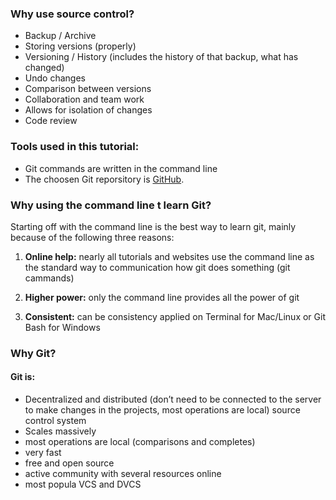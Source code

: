 ### Why use source control?

* Backup / Archive
* Storing versions \(properly\)
* Versioning / History \(includes the history of that backup, what has changed\)
* Undo changes
* Comparison between versions
* Collaboration and team work
* Allows for isolation of changes
* Code review

### 

### 

### Tools used in this tutorial:

* Git commands are written in the command line
* The choosen Git reporsitory is [GitHub](https://github.com).

### 

### Why using the command line t learn Git?

Starting off with the command line is the best way to learn git, mainly because of the following three reasons:

1. **Online help:** nearly all tutorials and websites use the command line as the standard way to communication how git does something \(git cammands\)

2. **Higher power:** only the command line provides all the power of git

3. **Consistent:** can be consistency applied on Terminal for Mac/Linux or Git Bash for Windows

### 

### 

### Why Git?

#### Git is:

* Decentralized and distributed \(don’t need to be connected to the server to make changes in the projects, most operations are local\) source control system
* Scales massively
* most operations are local \(comparisons and completes\)
* very fast
* free and open source
* active community with several resources online
* most popula VCS and DVCS




